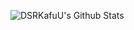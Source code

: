![DSRKafuU's Github Stats](https://github-readme-stats.vercel.app/api?username=amzrk2&count_private=true&show_icons=true&title_color=8aa2d3&icon_color=8aa2d3&text_color=9ea1a3&bg_color=ffffff)
